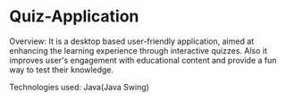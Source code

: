 # Quiz-Application
Overview:
It is a desktop based user-friendly application, aimed at enhancing the learning experience through interactive 
quizzes. Also it improves user's engagement with educational content and provide a fun way to test their 
knowledge. 

Technologies used: Java(Java Swing)
